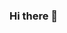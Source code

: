### Hi there 👋

<!--
**Contact** is a ✨ _special_ ✨ repository because its `README.md` (this file) appears on your GitHub profile.

-How to reach me: allan.da.silva.costa@gmail.com ...
